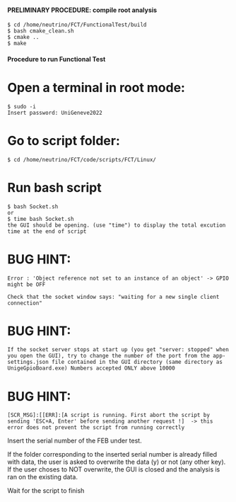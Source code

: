 #### PRELIMINARY PROCEDURE: compile root analysis
    $ cd /home/neutrino/FCT/FunctionalTest/build
    $ bash cmake_clean.sh
    $ cmake ..
    $ make

#### Procedure to run Functional Test
# Open a terminal in root mode: 
    $ sudo -i 
    Insert password: UniGeneve2022
# Go to script folder: 
    $ cd /home/neutrino/FCT/code/scripts/FCT/Linux/
# Run bash script
    $ bash Socket.sh 
    or
    $ time bash Socket.sh
    the GUI should be opening. (use "time") to display the total excution time at the end of script

# BUG HINT:
    Error : 'Object reference not set to an instance of an object' -> GPIO might be OFF

    Check that the socket window says: "waiting for a new single client connection"

# BUG HINT:
    If the socket server stops at start up (you get "server: stopped" when you open the GUI), try to change the number of the port from the app-settings.json file contained in the GUI directory (same directory as UnigeGpioBoard.exe) Numbers accepted ONLY above 10000

# BUG HINT:
    [SCR_MSG]:[[ERR]:[A script is running. First abort the script by sending 'ESC+A, Enter' before sending another request !]  -> this error does not prevent the script from running correctly

Insert the serial number of the FEB under test.

If the folder corresponding to the inserted serial number is already filled with data, the user is asked to overwrite the data (y) or not (any other key). If the user choses to NOT overwrite, the GUI is closed and the analysis is ran on the existing data.

Wait for the script to finish